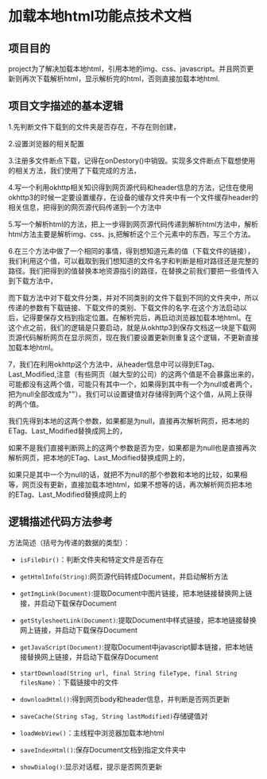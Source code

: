 # 加载本地html功能点技术文档 #



## 项目目的 ##

project为了解决加载本地html，引用本地的img、css、javascript。并且网页更新则再次下载解析html，显示解析完的html，否则直接加载本地html.


## 项目文字描述的基本逻辑 ##

1.先判断文件下载到的文件夹是否存在，不存在则创建，

2.设置浏览器的相关配置

3.注册多文件断点下载，记得在onDestory()中销毁。实现多文件断点下载想使用的相关方法，我们使用了下载完成的方法，

4.写一个利用okhttp相关知识得到网页源代码和header信息的方法，记住在使用okhttp3的时候一定要设置缓存，在设备的缓存文件夹中有一个文件缓存header的相关信息，把得到的网页源代码传递到一个方法中

5.写一个解析html的方法，把上一步得到网页源代码传递到解析html方法中，解析html方法主要是解析img、css、js,把解析这个三个元素中的东西，写三个方法。

6.在三个方法中做了一个相同的事情，得到想知道元素的值（下载文件的链接），我们利用这个值，可以截取到我们想知道的文件名字和判断是相对路径还是完整的路径。我们把得到的值替换本地资源指引的路径，在替换之前我们要把一些值传入到下载方法中，

而下载方法中对下载文件分类，并对不同类别的文件下载到不同的文件夹中，所以传递的参数有下载链接、下载文件的类别、下载文件的名字.在这个方法启动以后，记得要保存文档到指定位置。在解析完后，再启动浏览器加载本地html。在这个点之前，我们的逻辑是只要启动，就是从okhttp3到保存文档这一块是下载网页源代码解析网页在显示网页，现在我们要设置更新则重复这个逻辑，不更新直接加载本地html。


7，我们在利用okhttp这个方法中，从header信息中可以得到ETag、Last_Modified,注意（有些网页（越大型的公司）的这两个值是不会暴露出来的，可能都没有这两个值，可能只有其中一个，如果得到其中有一个为null或者两个，把为null全部改成为""）。我们可以设置键值对存储得到两个这个值，从网上获得的两个值。

我们先得到本地的这两个参数，如果都是为null，直接再次解析网页，把本地的ETag、Last_Modified替换成网上的，

如果不是我们直接判断网上的这两个参数是否为空，如果都是为null也是直接再次解析网页，把本地的ETag、Last_Modified替换成网上的，

如果只是其中一个为null的话，就把不为null的那个参数和本地的比较，如果相等，网页没有更新，直接加载本地html，如果不想等的话，再次解析网页把本地的ETag、Last_Modified替换成网上的


## 逻辑描述代码方法参考 ##

方法简述（括号为传递的数据的类型）：

- ``isFileDir()``：判断文件夹和特定文件是否存在


- ``getHtmlInfo(String)``:网页源代码转成Document，并启动解析方法
- ``getImgLink(Document)``:提取Document中图片链接，把本地链接替换网上链接，并启动下载保存Document
- ``getStylesheetLink(Document)``:提取Document中样式链接，把本地链接替换网上链接，并启动下载保存Document
- ``getJavaScript(Document)``:提取Document中javascript脚本链接，把本地链接替换网上链接，并启动下载保存Document
- ``startDownload(String url, final String fileType, final String filesName)``：下载链接中的文件
- ``downloadHtml()``:得到网页body和header信息，并判断是否网页更新
- ``saveCache(String sTag, String lastModified)``存储键值对
- ``loadWebView()``：主线程中浏览器加载本地html
- ``saveIndexHtml()``:保存Document文档到指定文件夹中
- ``showDialog()``:显示对话框，提示是否网页更新

